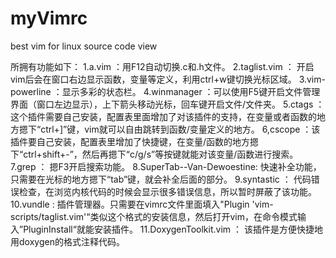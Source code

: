 # myVimrc
best vim for linux source code view


所拥有功能如下：
1.a.vim ：用F12自动切换.c和.h文件。
2.taglist.vim ： 开启vim后会在窗口右边显示函数，变量等定义，利用ctrl+w键切换光标区域。
3.vim-powerline ：显示多彩的状态栏。
4.winmanager ：可以使用F5键开启文件管理界面（窗口左边显示），上下箭头移动光标，回车键开启文件/文件夹。
5.ctags ：这个插件需要自己安装，配置表里面增加了对该插件的支持，在变量或者函数的地方摁下“ctrl+]”键，vim就可以自由跳转到函数/变量定义的地方。
6,cscope ：该插件要自己安装，配置表里增加了快捷键，在变量/函数的地方摁下“ctrl+shift+-”，然后再摁下“c/g/s”等按键就能对该变量/函数进行搜索。
7.grep ： 摁F3开启搜索功能。
8.SuperTab--Van-Dewoestine: 快速补全功能， 只需要在光标的地方摁下“tab”键，就会补全后面的部分。
9.syntastic ： 代码错误检查，在浏览内核代码的时候会显示很多错误信息，所以暂时屏蔽了该功能。
10.vundle : 插件管理器。只需要在vimrc文件里面填入"Plugin 'vim-scripts/taglist.vim'“类似这个格式的安装信息，然后打开vim，在命令模式输入”PluginInstall“就能安装插件。
11.DoxygenToolkit.vim ： 该插件是方便快捷地用doxygen的格式注释代码。
